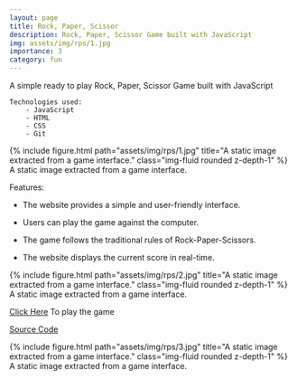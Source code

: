 ```yaml
---
layout: page
title: Rock, Paper, Scissor
description: Rock, Paper, Scissor Game built with JavaScript 
img: assets/img/rps/1.jpg
importance: 3
category: fun
---
```


A simple ready to play Rock, Paper, Scissor Game built with JavaScript


    Technologies used: 
        - JavaScript
        - HTML
        - CSS
        - Git 

<div class="row">
    <div class="col-sm mt-3 mt-md-0">
        {% include figure.html path="assets/img/rps/1.jpg" title="A static image extracted from a game interface." class="img-fluid rounded z-depth-1" %}
    </div>
</div>
<div class="caption">
    A static image extracted from a game interface.
</div>

Features:

- The website provides a simple and user-friendly interface.

- Users can play the game against the computer.

- The game follows the traditional rules of Rock-Paper-Scissors.

- The website displays the current score in real-time.

<div class="row">
    <div class="col-sm mt-3 mt-md-0">
        {% include figure.html path="assets/img/rps/2.jpg" title="A static image extracted from a game interface." class="img-fluid rounded z-depth-1" %}
    </div>
</div>
<div class="caption">
    A static image extracted from a game interface.
</div>

<a href="https://yash-s0.github.io/rps_web">Click Here</a> To play the game

<a href="https://github.com/yash-s0/rps_web">Source Code</a>


<div class="row justify-content-sm-center">
    <div class="col-sm mt-3 mt-md-0">
        {% include figure.html path="assets/img/rps/3.jpg" title="A static image extracted from a game interface." class="img-fluid rounded z-depth-1" %}
    </div>
</div>
<div class="caption">
    A static image extracted from a game interface.
</div>

